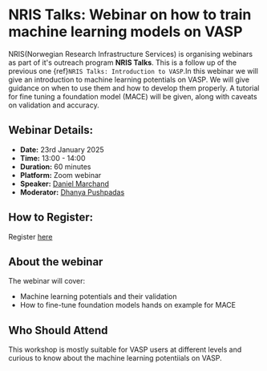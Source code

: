 # NRIS Talks: Webinar on  how to train machine learning models on VASP

NRIS(Norwegian Research Infrastructure Services) is organising  webinars as part of it's outreach program **NRIS Talks**.
This is a follow up of the previous one {ref}`NRIS Talks: Introduction to VASP`.In this webinar we will give an introduction 
to machine learning potentials on VASP. We will give guidance on when to use them and how to develop them properly. A tutorial for fine tuning a foundation model (MACE) will be given, along with caveats on validation and accuracy. 

## Webinar Details:

- **Date:** 23rd January 2025
- **Time:** 13:00 - 14:00
- **Duration:** 60 minutes
- **Platform:** Zoom webinar
- **Speaker:** [Daniel Marchand](https://www.sintef.no/alle-ansatte/ansatt/daniel.marchand/)
- **Moderator:** [Dhanya Pushpadas](https://www.uib.no/en/persons/Dhanya.Pushpadas)

## How to Register:
Register [here](https://uib.zoom.us/webinar/register/WN_1a2cQ0hnRJC6IxUQ_cy09g#/registration)

## About the webinar

The webinar will cover: 

- Machine learning potentials and their validation
- How to fine-tune foundation models hands on example for MACE 


## Who Should Attend

This workshop is mostly suitable for VASP users at different levels and curious to know about the machine learning potentiials on VASP.